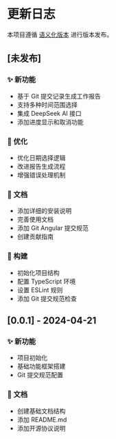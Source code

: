 # 更新日志

本项目遵循 [语义化版本](https://semver.org/lang/zh-CN/) 进行版本发布。

## [未发布]

### ✨ 新功能
- 基于 Git 提交记录生成工作报告
- 支持多种时间范围选择
- 集成 DeepSeek AI 接口
- 添加进度显示和取消功能

### 🔧 优化
- 优化日期选择逻辑
- 改进报告生成流程
- 增强错误处理机制

### 📝 文档
- 添加详细的安装说明
- 完善使用文档
- 添加 Git Angular 提交规范
- 创建贡献指南

### 🔨 构建
- 初始化项目结构
- 配置 TypeScript 环境
- 设置 ESLint 规则
- 添加 Git 提交规范检查

## [0.0.1] - 2024-04-21

### ✨ 新功能
- 项目初始化
- 基础功能框架搭建
- Git 提交规范配置

### 📝 文档
- 创建基础文档结构
- 添加 README.md
- 添加开源协议说明 